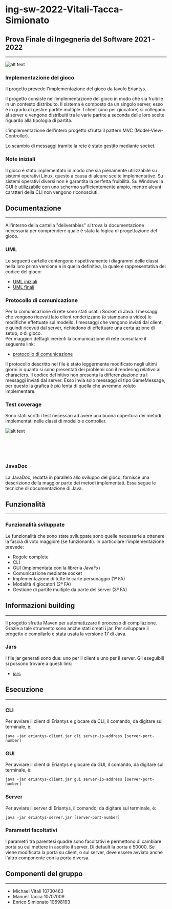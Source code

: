 # ing-sw-2022-Vitali-Tacca-Simionato

<h2>Prova Finale di Ingegneria del Software
2021 - 2022</h2>

---

![alt text](https://github.com/MichaelVitali/ing-sw-2022-Vitali-Tacca-Simionato/blob/master/src/main/resources/images/eriantys_cover.jpg?raw=true)

<h3>Implementazione del gioco</h3>
Il progetto prevede l'implementazione del gioco da tavolo Eriantys.

Il progetto consiste nell’implementazione del gioco in modo che sia fruibile in un contesto distribuito. Il sistema è composto da un singolo server, esso è in grado di gestire partite multiple. I client (uno per giocatore) si collegano al server e vengono distribuiti tra le varie partite a seconda delle loro scelte riguardo alla tipologia di partita.

L'implementazione dell'intero progetto sfrutta il pattern MVC (Model-View-Controller).

Lo scambio di messaggi tramite la rete è stato gestito mediante socket.

<h3>Note iniziali</h3>
Il gioco è stato implementato in modo che sia pienamente utilizzabile su sistemi operativi Linux, questo a causa di alcune scelte implementative. Su sistemi operativi diversi non è garantita la perfetta fruibilità. Su Windows la GUI è utilizzabile con uno schermo sufficientemente ampio, mentre alcuni caratteri della CLI non vengono riconosciuti.

<h2>Documentazione</h2>

---

All'interno della cartella "deliverables" si trova la documentazione necessaria per comprendere quale è stata la logica di progettazione del gioco.

<h3>UML</h3>
Le seguenti cartelle contengono rispettivamente i diagrammi delle classi nella loro prima versione e in quella definitiva, la quale è rappresentativa del codice del gioco:

- [UML iniziali](https://github.com/MichaelVitali/ing-sw-2022-Vitali-Tacca-Simionato/tree/master/deliverables/initial%20UMLs) 
- [UML finali](https://github.com/MichaelVitali/ing-sw-2022-Vitali-Tacca-Simionato/tree/master/deliverables/final%20UMLs)

<h3>Protocollo di comunicazione</h3>
Per la comunicazione di rete sono stati usati i Socket di Java. I messaggi che vengono ricevuti lato client renderizzano (o stampano a video) le modifiche effettuate sul modello. I messaggi che vengono inviati dal client, e quindi ricevuti dal server, richiedono di effettuare una certa azione di setup, o di gioco.<br>
Per maggiori dettagli inerenti la comunicazione di rete consultare il seguente link: 

- [protocollo di comunicazione](https://github.com/MichaelVitali/ing-sw-2022-Vitali-Tacca-Simionato/blob/master/deliverables/communication%20protocol)

Il protocollo descritto nel file è stato leggermente modificato negli ultimi giorni in quanto si sono presentati dei problemi con il rendering relativo ai characters. Il codice definitivo non presenta la differenziazione tra i messaggi inviati dal server. Esso invia solo messaggi di tipo GameMessage, per questo la grafica è più lenta di quella che avremmo voluto implementare.

<h3>Test coverage</h3>
Sono stati scritti i test necessari ad avere una buona copertura dei metodi implementati nelle classi di modello e controller.

![alt text](https://github.com/MichaelVitali/ing-sw-2022-Vitali-Tacca-Simionato/blob/master/deliverables/test%20Coverage/report_coverage.jpg?raw=true)
<br><br><br><br><br>

<h3>JavaDoc</h3>
La JavaDoc, redatta in parallelo allo sviluppo del gioco, fornisce una descrizione della maggior parte dei metodi implementati. Essa segue le tecniche di documentazione di Java.

<h2>Funzionalità</h2>

---

<h3>Funzionalità sviluppate</h3>

Le funzionalità che sono state sviluppate sono quelle necessarie a ottenere la fascia di voto maggiore (se funzionanti). In particolare l'implementazione prevede:<br>

- Regole complete
- CLI
- GUI (implementata con la libreria JavaFx)
- Comunicazione mediante socket
- Implementazione di tutte le carte personaggio (1ª FA)
- Modalità 4 giocatori (2ª FA)
- Gestione di partite multiple da parte del server (3ª FA)


<h2>Informazioni building </h2>

---

Il progetto sfrutta Maven per automatizzare il processo di compilazione.
Grazie a tale strumento sono anche stati creati i jar. Per sviluppare il progetto e compilarlo è stata usata la versione 17 di Java.

<h3>Jars</h3>
I file jar generati sono due: uno per il client e uno per il server. Gli eseguibili si possono trovare a questi link:<br>

- [jars](https://github.com/MichaelVitali/ing-sw-2022-Vitali-Tacca-Simionato/tree/master/deliverables/jars)

<h2>Esecuzione</h2>

---

<h3>CLI</h3>
Per avviare il client di Eriantys e giocare da CLI, il comando, da digitare sul terminale, è:<br>

```
java -jar eriantys-client.jar cli server-ip-address [server-port-number]
```

<h3>GUI</h3>
Per avviare il client di Eriantys e giocare da GUI, il comando, da digitare sul terminale, è:<br>

```
java -jar eriantys-client.jar gui server-ip-address [server-port-number]
```
<h3>Server</h3>
Per avviare il server di Eriantys, il comando, da digitare sul terminale, è:<br>

```
java -jar eriantys-server.jar [server-port-number]
```

<h3>Parametri facoltativi</h3>
I parametri tra parentesi quadre sono facoltativi e permettono di cambiare porta su cui mettere in ascolto il server. Di default la porta è 50000. Se viene modificata la porta su client, o sul server, deve essere avviato anche l'altro componente con la porta diversa.

<h2>Componenti del gruppo</h2>

---

- Michael Vitali 10730463
- Manuel Tacca 10707009
- Enrico Simionato 10698193

